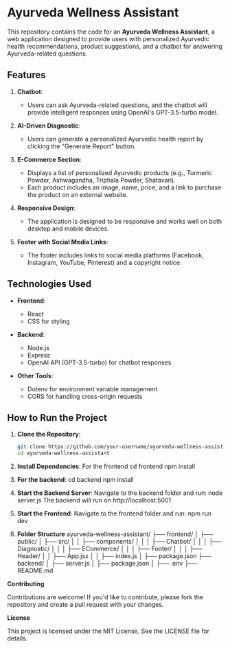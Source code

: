 # Ayurveda Wellness Assistant

This repository contains the code for an **Ayurveda Wellness Assistant**, a web application designed to provide users with personalized Ayurvedic health recommendations, product suggestions, and a chatbot for answering Ayurveda-related questions.

## Features

1. **Chatbot**:
   - Users can ask Ayurveda-related questions, and the chatbot will provide intelligent responses using OpenAI's GPT-3.5-turbo model.

2. **AI-Driven Diagnostic**:
   - Users can generate a personalized Ayurvedic health report by clicking the "Generate Report" button.

3. **E-Commerce Section**:
   - Displays a list of personalized Ayurvedic products (e.g., Turmeric Powder, Ashwagandha, Triphala Powder, Shatavari).
   - Each product includes an image, name, price, and a link to purchase the product on an external website.

4. **Responsive Design**:
   - The application is designed to be responsive and works well on both desktop and mobile devices.

5. **Footer with Social Media Links**:
   - The footer includes links to social media platforms (Facebook, Instagram, YouTube, Pinterest) and a copyright notice.

## Technologies Used

- **Frontend**:
  - React
  - CSS for styling

- **Backend**:
  - Node.js
  - Express
  - OpenAI API (GPT-3.5-turbo) for chatbot responses

- **Other Tools**:
  - Dotenv for environment variable management
  - CORS for handling cross-origin requests

## How to Run the Project

1. **Clone the Repository**:
   ```bash
   git clone https://github.com/your-username/ayurveda-wellness-assistant.git
   cd ayurveda-wellness-assistant


2. **Install Dependencies**:
   For the frontend
   cd frontend
   npm install

3. **For the backend**:
   cd backend
   npm install

4. **Start the Backend Server**:
  Navigate to the backend folder and run:
  node server.js
  The backend will run on http://localhost:5001

5. **Start the Frontend**:
  Navigate to the frontend folder and run:
  npm run dev

6. **Folder Structure**
   ayurveda-wellness-assistant/
├── frontend/
│   ├── public/
│   ├── src/
│   │   ├── components/
│   │   │   ├── Chatbot/
│   │   │   ├── Diagnostic/
│   │   │   ├── ECommerce/
│   │   │   ├── Footer/
│   │   │   ├── Header/
│   │   ├── App.jsx
│   │   ├── index.js
│   ├── package.json
├── backend/
│   ├── server.js
│   ├── package.json
│   ├── .env
├── README.md

**Contributing**

Contributions are welcome! If you'd like to contribute, please fork the repository and create a pull request with your changes.

**License**

This project is licensed under the MIT License. See the LICENSE file for details.
  
   
